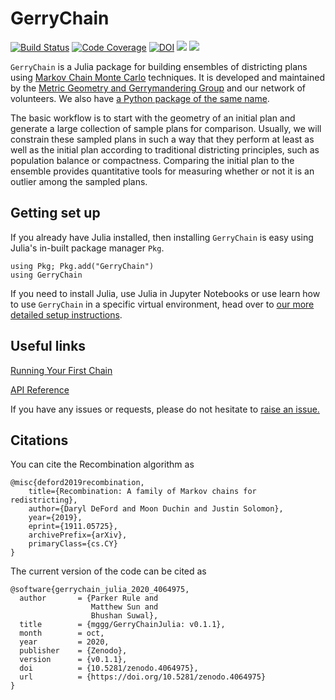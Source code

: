 # GerryChain

[![Build Status](https://api.travis-ci.com/mggg/GerryChainJulia.svg?branch=main)](https://travis-ci.com/mggg/GerryChainJulia)
[![Code Coverage](https://codecov.io/gh/mggg/GerryChainJulia/branch/main/graph/badge.svg)](https://codecov.io/gh/mggg/GerryChainJulia/branch/main)
[![DOI](https://zenodo.org/badge/239854101.svg)](https://zenodo.org/badge/latestdoi/239854101)
[![](https://img.shields.io/badge/docs-stable-blue.svg)](https://mggg.github.io/GerryChainJulia/stable)
[![](https://img.shields.io/badge/docs-dev-blue.svg)](https://mggg.github.io/GerryChainJulia/dev)

`GerryChain` is a Julia package for building ensembles of districting plans using [Markov Chain Monte Carlo](https://en.wikipedia.org/wiki/Markov_chain_Monte_Carlo) techniques. It is developed and maintained by the [Metric Geometry and Gerrymandering Group](https://www.mggg.org/) and our network of volunteers. We also have [a Python package of the same name](https://github.com/mggg/GerryChain).

The basic workflow is to start with the geometry of an initial plan and generate a large collection of sample plans for comparison. Usually, we will constrain these sampled plans in such a way that they perform at least as well as the initial plan according to traditional districting principles, such as population balance or compactness. Comparing the initial plan to the ensemble provides quantitative tools for measuring whether or not it is an outlier among the sampled plans.

## Getting set up
If you already have Julia installed, then installing `GerryChain` is easy using Julia's in-built package manager `Pkg`.
```
using Pkg; Pkg.add("GerryChain")
using GerryChain
```
If you need to install Julia, use Julia in Jupyter Notebooks or use learn how to use `GerryChain` in a specific virtual environment, head over to [our more detailed setup instructions](https://github.com/mggg/GerryChainJulia/wiki/Setting-up-your-environment).

## Useful links
[Running Your First Chain](https://github.com/mggg/GerryChainJulia/wiki/Getting-started-with-a-chain)

[API Reference](https://github.com/mggg/GerryChainJulia/wiki/API-Reference)

If you have any issues or requests, please do not hesitate to [raise an issue.](https://github.com/mggg/GerryChainJulia/issues)

## Citations
You can cite the Recombination algorithm as
```
@misc{deford2019recombination,
    title={Recombination: A family of Markov chains for redistricting},
    author={Daryl DeFord and Moon Duchin and Justin Solomon},
    year={2019},
    eprint={1911.05725},
    archivePrefix={arXiv},
    primaryClass={cs.CY}
}
```
The current version of the code can be cited as
```
@software{gerrychain_julia_2020_4064975,
  author       = {Parker Rule and
                  Matthew Sun and
                  Bhushan Suwal},
  title        = {mggg/GerryChainJulia: v0.1.1},
  month        = oct,
  year         = 2020,
  publisher    = {Zenodo},
  version      = {v0.1.1},
  doi          = {10.5281/zenodo.4064975},
  url          = {https://doi.org/10.5281/zenodo.4064975}
}
```
